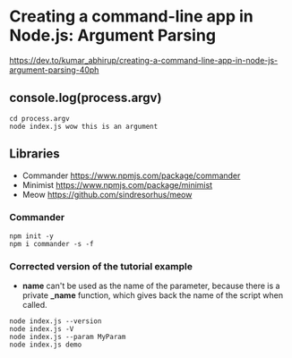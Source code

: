 
# Creating a command-line app in Node.js: Argument Parsing

https://dev.to/kumar_abhirup/creating-a-command-line-app-in-node-js-argument-parsing-40ph

## console.log(process.argv)

```
cd process.argv
node index.js wow this is an argument
```

## Libraries

* Commander https://www.npmjs.com/package/commander
* Minimist https://www.npmjs.com/package/minimist
* Meow https://github.com/sindresorhus/meow

### Commander

```
npm init -y
npm i commander -s -f
```

### Corrected version of the tutorial example

* __name__ can't be used as the name of the parameter, because there is a private __\_name__ function, which gives back the name of the script when called.

```
node index.js --version
node index.js -V
node index.js --param MyParam
node index.js demo
```

